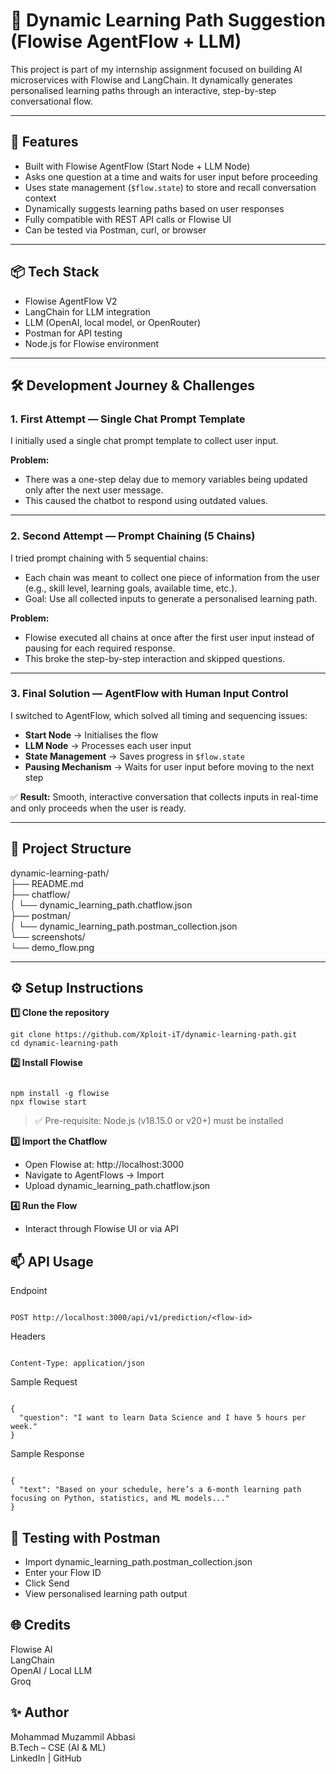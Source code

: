 
# 🧠 Dynamic Learning Path Suggestion (Flowise AgentFlow + LLM)

This project is part of my internship assignment focused on building AI microservices with Flowise and LangChain. It dynamically generates personalised learning paths through an interactive, step-by-step conversational flow.

---

## 🚀 Features
- Built with Flowise AgentFlow (Start Node + LLM Node)  
- Asks one question at a time and waits for user input before proceeding  
- Uses state management (`$flow.state`) to store and recall conversation context  
- Dynamically suggests learning paths based on user responses  
- Fully compatible with REST API calls or Flowise UI  
- Can be tested via Postman, curl, or browser  

---

## 📦 Tech Stack
- Flowise AgentFlow V2  
- LangChain for LLM integration  
- LLM (OpenAI, local model, or OpenRouter)  
- Postman for API testing  
- Node.js for Flowise environment  

---

## 🛠️ Development Journey & Challenges

### 1. First Attempt — Single Chat Prompt Template
I initially used a single chat prompt template to collect user input.  

**Problem:**  
- There was a one-step delay due to memory variables being updated only after the next user message.  
- This caused the chatbot to respond using outdated values.  

---

### 2. Second Attempt — Prompt Chaining (5 Chains)
I tried prompt chaining with 5 sequential chains:  
- Each chain was meant to collect one piece of information from the user (e.g., skill level, learning goals, available time, etc.).  
- Goal: Use all collected inputs to generate a personalised learning path.  

**Problem:**  
- Flowise executed all chains at once after the first user input instead of pausing for each required response.  
- This broke the step-by-step interaction and skipped questions.  

---

### 3. Final Solution — AgentFlow with Human Input Control
I switched to AgentFlow, which solved all timing and sequencing issues:  
- **Start Node** → Initialises the flow  
- **LLM Node** → Processes each user input  
- **State Management** → Saves progress in `$flow.state`  
- **Pausing Mechanism** → Waits for user input before moving to the next step  

✅ **Result:** Smooth, interactive conversation that collects inputs in real-time and only proceeds when the user is ready.  

---

## 📂 Project Structure    
dynamic-learning-path/    
├── README.md    
├── chatflow/    
│ └── dynamic_learning_path.chatflow.json    
├── postman/    
│ └── dynamic_learning_path.postman_collection.json    
└── screenshots/    
└── demo_flow.png    

---

## ⚙️ Setup Instructions

**1️⃣ Clone the repository**
```
git clone https://github.com/Xploit-iT/dynamic-learning-path.git
cd dynamic-learning-path
```
**2️⃣ Install Flowise**
```

npm install -g flowise
npx flowise start
```
> ✅ Pre-requisite: Node.js (v18.15.0 or v20+) must be installed

**3️⃣ Import the Chatflow**

 - Open Flowise at: http://localhost:3000
 - Navigate to AgentFlows → Import
 - Upload dynamic_learning_path.chatflow.json

**4️⃣ Run the Flow**

 - Interact through Flowise UI or via API

## 📫 API Usage
Endpoint
```

POST http://localhost:3000/api/v1/prediction/<flow-id>
```
Headers
```

Content-Type: application/json
```
Sample Request
```

{
  "question": "I want to learn Data Science and I have 5 hours per week."
}
```
Sample Response
```

{
  "text": "Based on your schedule, here’s a 6-month learning path focusing on Python, statistics, and ML models..."
}
```
## 🧪 Testing with Postman
 - Import dynamic_learning_path.postman_collection.json    
 - Enter your Flow ID    
 - Click Send    
 - View personalised learning path output    

## 🌐 Credits
Flowise AI    
LangChain    
OpenAI / Local LLM    
Groq

## ✨ Author
Mohammad Muzammil Abbasi    
B.Tech – CSE (AI & ML)    
LinkedIn | GitHub    
